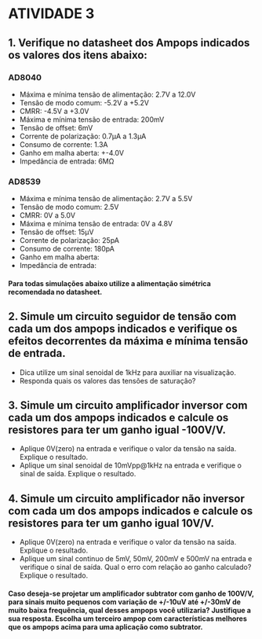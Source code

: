 # ATIVIDADE 3
## 1. Verifique no datasheet dos Ampops indicados os valores dos itens abaixo:
### AD8040
- Máxima e mínima tensão de alimentação: 2.7V a 12.0V
- Tensão de modo comum: -5.2V a +5.2V
- CMRR: -4.5V a +3.0V
- Máxima e mínima tensão de entrada: 200mV
- Tensão de offset: 6mV
- Corrente de polarização: 0.7µA a 1.3µA
- Consumo de corrente: 1.3A
- Ganho em malha aberta: +-4.0V
- Impedância de entrada: 6MΩ
### AD8539
- Máxima e mínima tensão de alimentação: 2.7V a 5.5V
- Tensão de modo comum: 2.5V
- CMRR: 0V a 5.0V
- Máxima e mínima tensão de entrada: 0V a 4.8V
- Tensão de offset: 15µV
- Corrente de polarização: 25pA
- Consumo de corrente: 180pA
- Ganho em malha aberta:
- Impedância de entrada:
#### Para todas simulações abaixo utilize a alimentação simétrica recomendada no datasheet.
## 2. Simule um circuito seguidor de tensão com cada um dos ampops indicados e verifique os efeitos decorrentes da máxima e mínima tensão de entrada.
- Dica utilize um sinal senoidal de 1kHz para auxiliar na visualização.
- Responda quais os valores das tensões de saturação?
## 3. Simule um circuito amplificador inversor com cada um dos ampops indicados e calcule os resistores para ter um ganho igual -100V/V.
- Aplique 0V(zero) na entrada e verifique o valor da tensão na saída. Explique o resultado.
- Aplique um sinal senoidal de 10mVpp@1kHz na entrada e verifique o sinal de saída. Explique o resultado.
## 4. Simule um circuito amplificador não inversor com cada um dos ampops indicados e calcule os resistores para ter um ganho igual 10V/V.
- Aplique 0V(zero) na entrada e verifique o valor da tensão na saída. Explique o resultado.
- Aplique um sinal continuo de 5mV, 50mV, 200mV e 500mV na entrada e verifique o sinal de saída. Qual o erro com relação ao ganho calculado? Explique o resultado.
#### Caso deseja-se projetar um amplificador subtrator com ganho de 100V/V, para sinais muito pequenos com variação de +/-10uV até +/-30mV de muito baixa frequência, qual desses ampops você utilizaria? Justifique a sua resposta. Escolha um terceiro ampop com características melhores que os ampops acima para uma aplicação como subtrator.
